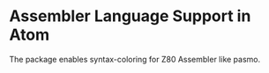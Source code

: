 # Assembler Language Support in Atom

The package enables syntax-coloring for Z80 Assembler like pasmo.
